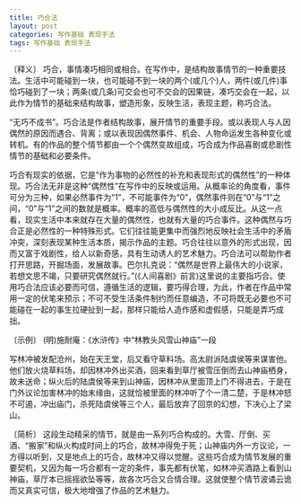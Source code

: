 ```yaml
---
title: 巧合法
layout: post
categories: 写作基础 表现手法
tags: 写作基础 表现手法
---
```


〔释义〕 巧合，事情凑巧相同或相合。在写作中，是结构故事情节的一种重要技法。生活中可能碰到一块，也可能碰不到一块的两个(或几个)人，两件(或几件)事恰巧碰到了一块；两条(或几条)可交会也可不交会的因果链，凑巧交会在一起，以此作为情节的基础来结构故事，塑造形象，反映生活，表现主题，称巧合法。

“无巧不成书”。巧合法是作者结构故事，展开情节的重要手段。或以表现人与人因偶然的原因而遇合、背离；或以表现因偶然事件、机会、人物命运发生各种变化或转机。有的作品的整个情节都由一个个偶然变故组成，巧合成为作品喜剧或悲剧性情节的基础和必要条件。

巧合有现实的依据，它是“作为事物的必然性的补充和表现形式的偶然性”的一种体现。巧合法无非是这种“偶然性”在写作中的反映或运用。从概率论的角度看，事件可分为三种，如果必然事件为“1”，不可能事件为“0”，偶然事件则在“0”与“1”之间，“0”与“1”之间的数就是概率。概率的高低与偶然性的大小成反比。从这一点看，现实生活中本来就存在大量的偶然性，也就有大量的巧合事件。这种偶然与巧合正是必然性的一种特殊形式。它们往往能更集中而强烈地反映社会生活中的矛盾冲突，深刻表现某种生活本质，揭示作品的主题。巧合往往以意外的形式出现，因而又富于戏剧性，给人以新奇感，具有生动诱人的艺术魅力。巧合法可以帮助作者打开思路，开掘场面，发展故事。巴尔扎克说：“偶然是世界上最伟大的小说家，若想文思不竭，只要研究偶然就行。”(《人间喜剧》前言)这里说的主要指巧合。使用巧合法应该必要而可信，遵循生活的逻辑，要巧得合理，为此，作者在作品中常用一定的伏笔来预示；不可不受生活条件制约而任意编造，不可将既无必要也不可能碰在一起的事生拉硬扯到一起，那样只能给人造作感和虚假感，只能是弄巧成拙。

〔示例〕 (明)施耐庵：《水浒传》中“林教头风雪山神庙”一段

写林冲被发配沧州，始在天王堂，后又看守草料场。高太尉派陆虞侯等来谋害他。他们放火烧草料场，却因林冲外出买酒，回来看到草厅被雪压倒而去山神庙栖身，故未送命；纵火后的陆虞侯等来到山神庙，因林冲从里面顶上门不得进去，于是在门外议论加害林冲的始末缘由，这就恰被里面的林冲听了个一清二楚，于是林冲怒不可遏，冲出庙门，杀死陆虞侯等三个人，最后放弃了回京的幻想，下决心上了梁山。

〔简析〕 这段生动精采的情节，就是由一系列巧合构成的。大雪、厅倒、买酒、“搬家”和纵火构成时间上的巧合，故林冲得免于死；山神庙内外一方议论，一方得以听到，又是地点上的巧合，故林冲又得以觉醒。这些巧合成为情节发展的重要契机，又因为每一巧合都有一定的条件，事先都有伏笔，如林冲买酒路上看到山神庙，草厅本已摇摇欲坠等等，故各次巧合又合情合理。这就使整个情节波谲云诡而又真实可信，极大地增强了作品的艺术魅力。 